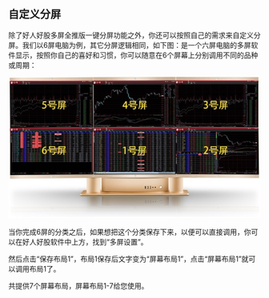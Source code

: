 ## 自定义分屏

除了好人好股多屏全推版一键分屏功能之外，你还可以按照自己的需求来自定义分屏。我们以6屏电脑为例，其它分屏逻辑相同，如下图：是一个六屏电脑的多屏软件显示，按照你自己的喜好和习惯，你可以随意在6个屏幕上分别调用不同的品种或周期：

![](/assets/1631.jpg)

当你完成6屏的分类之后，如果想把这个分类保存下来，以便可以直接调用，你可以在好人好股软件中上方，找到“多屏设置”。

然后点击“保存布局1”，布局1保存后文字变为“屏幕布局1”，点击“屏幕布局1”就可以调用布局1了。

共提供7个屏幕布局，屏幕布局1-7给您使用。
